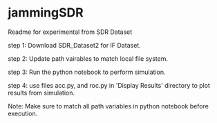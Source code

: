# jammingSDR

Readme for experimental from SDR Dataset

step 1: Download SDR_Dataset2 for IF Dataset.

step 2: Update path vairables to match local file system.

step 3: Run the python notebook to perform simulation.

step 4: use files acc.py, and roc.py in 'Display Results' directory to plot results from simulation.

Note: Make sure to match all path variables in python notebook before execution.

